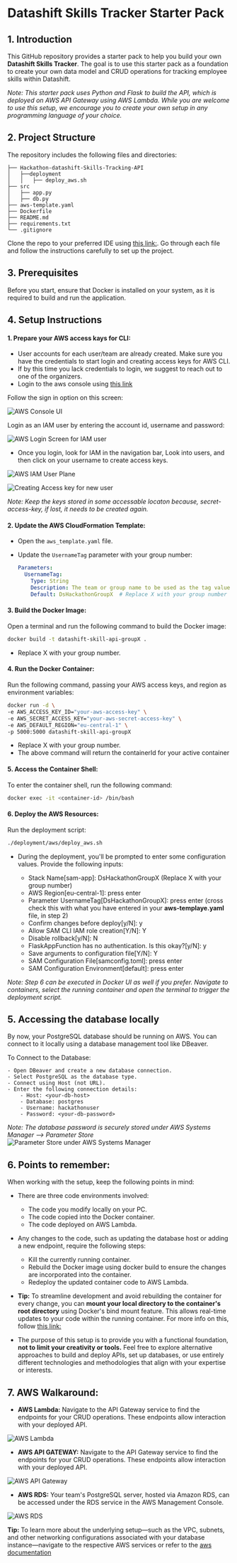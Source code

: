 # Datashift Skills Tracker Starter Pack

## 1. Introduction

This GitHub repository provides a starter pack to help you build your own **Datashift Skills Tracker**. The goal is to use this starter pack as a foundation to create your own data model and CRUD operations for tracking employee skills within Datashift.

*Note: This starter pack uses Python and Flask to build the API, which is deployed on AWS API Gateway using AWS Lambda. While you are welcome to use this setup, we encourage you to create your own setup in any programming language of your choice.*

## 2. Project Structure

The repository includes the following files and directories:
```
├── Hackathon-datashift-Skills-Tracking-API
│   ├──deployment
│   │   ├── deploy_aws.sh
├── src
│   ├── app.py
│   ├── db.py
├── aws-template.yaml
├── Dockerfile
├── README.md
├── requirements.txt
└── .gitignore
```

Clone the repo to your preferred IDE using [this link:](https://github.com/adityapaliwal-ds/hackathon-datashift-skills-tracking-api.git). Go through each file and follow the instructions carefully to set up the project.

## 3. Prerequisites

Before you start, ensure that Docker is installed on your system, as it is required to build and run the application.

## 4. Setup Instructions

#### 1. **Prepare your AWS access kays for CLI:**

   - User accounts for each user/team are already created. Make sure you have the credentials to start login and creating access keys for AWS CLI. 
   - If by this time you lack credentials to login, we suggest to reach out to one of the organizers.
   - Login to the aws console using [this link](https://aws.amazon.com/console/)
   
   Follow the sign in option on this screen:

   ![AWS Console UI](./images/console.png)

   Login as an IAM user by entering the account id, username and password: 

   ![AWS Login Screen for IAM user](./images/login.png)

   - Once you login, look for IAM in the navigation bar, Look into users, and then click on your username to create access keys. 
   
   ![AWS IAM User Plane](./images/userplane.png)

   ![Creating Access key for new user](./images/accesskey.png)

   *Note: Keep the keys stored in some accessable locaton because, secret-access-key, if lost, it needs to be created again.*
   
#### 2. **Update the AWS CloudFormation Template:**

   - Open the `aws_template.yaml` file.
   - Update the `UsernameTag` parameter with your group number:
   
     ```yaml
     Parameters:
       UsernameTag:
         Type: String
         Description: The team or group name to be used as the tag value
         Default: DsHackathonGroupX  # Replace X with your group number
     ```

#### 3. **Build the Docker Image:**

   Open a terminal and run the following command to build the Docker image:

   ```bash
   docker build -t datashift-skill-api-groupX .
   ```
   - Replace X with your group number.
  
#### 4. **Run the Docker Container:**

  Run the following command, passing your AWS access keys, and region as environment variables:

  ```bash
  docker run -d \
  -e AWS_ACCESS_KEY_ID="your-aws-access-key" \
  -e AWS_SECRET_ACCESS_KEY="your-aws-secret-access-key" \
  -e AWS_DEFAULT_REGION="eu-central-1" \
  -p 5000:5000 datashift-skill-api-groupX
  ```
  - Replace X with your group number.
  - The above command will return the containerId for your active container

#### 5. **Access the Container Shell:**

  To enter the container shell, run the following command:
  
  ```bash
  docker exec -it <container-id> /bin/bash
  ```

#### 6. **Deploy the AWS Resources:**

  Run the deployment script:

  ```bash
  ./deployment/aws/deploy_aws.sh
  ```

  - During the deployment, you'll be prompted to enter some configuration values. Provide the following inputs:

      - Stack Name[sam-app]: DsHackathonGroupX (Replace X with your group number)
      - AWS Region[eu-central-1]: press enter
      - Parameter UsernameTag[DsHackathonGroupX]: press enter (cross check this with what you have entered in your **aws-templaye.yaml** file, in step 2)
      - Confirm changes before deploy[y/N]: y
      - Allow SAM CLI IAM role creation[Y/N]: Y
      - Disable rollback[y/N]: N
      - FlaskAppFunction has no authentication. Is this okay?[y/N]: y
      - Save arguments to configuration file[Y/N]: Y
      - SAM Configuration File[samconfig.toml]: press enter
      - SAM Configuration Environment[default]: press enter
  
  *Note: Step 6 can be executed in Docker UI as well if you prefer. Navigate to containers, select the running container and open the terminal to trigger the deployment script.*


## 5. Accessing the database locally
  By now, your PostgreSQL database should be running on AWS. You can connect to it locally using a database management tool like DBeaver.

  To Connect to the Database:
  
    - Open DBeaver and create a new database connection.
    - Select PostgreSQL as the database type.
    - Connect using Host (not URL).
    - Enter the following connection details:
        - Host: <your-db-host>
        - Database: postgres
        - Username: hackathonuser
        - Password: <your-db-password> 
        
  *Note: The database password is securely stored under AWS Systems Manager --> Parameter Store*
  ![Parameter Store under AWS Systems Manager](./images/password.png)

## 6. Points to remember:
  When working with the setup, keep the following points in mind:

  - There are three code environments involved:
    - The code you modify locally on your PC.
    - The code copied into the Docker container.
    - The code deployed on AWS Lambda.

  - Any changes to the code, such as updating the database host or adding a new endpoint, require the following steps:

    - Kill the currently running container.
    - Rebuild the Docker image using docker build to ensure the changes are incorporated into the container.
    - Redeploy the updated container code to AWS Lambda.

  - **Tip:** To streamline development and avoid rebuilding the container for every change, you can **mount your local directory to the container's root directory** using Docker's bind mount feature. This allows real-time updates to your code within the running container. For more info on this, follow [this link:](https://docs.docker.com/engine/storage/bind-mounts/)

  - The purpose of this setup is to provide you with a functional foundation, **not to limit your creativity or tools.** Feel free to explore alternative approaches to build and deploy APIs, set up databases, or use entirely different technologies and methodologies that align with your expertise or interests. 

## 7. AWS Walkaround:

- **AWS Lambda:** Navigate to the API Gateway service to find the endpoints for your CRUD operations. These endpoints allow interaction with your deployed API.

![AWS Lambda](./images/lambda.png)

- **AWS API GATEWAY:** Navigate to the API Gateway service to find the endpoints for your CRUD operations. These endpoints allow interaction with your deployed API.

![AWS API Gateway](./images/apigateway.png)

- **AWS RDS:** Your team's PostgreSQL server, hosted via Amazon RDS, can be accessed under the RDS service in the AWS Management Console.

![AWS RDS](./images/rds.png)

**Tip:** To learn more about the underlying setup—such as the VPC, subnets, and other networking configurations associated with your database instance—navigate to the respective AWS services or refer to the [aws documentation](https://docs.aws.amazon.com/) 
